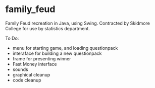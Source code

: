 family_feud
===========

Family Feud recreation in Java, using Swing.  Contracted by Skidmore College for use by statistics department.

To Do: 

* menu for starting game, and loading questionpack
* interaface for building a new questionpack
* frame for presenting winner
* Fast Money interface
* sounds
* graphical cleanup
* code cleanup
